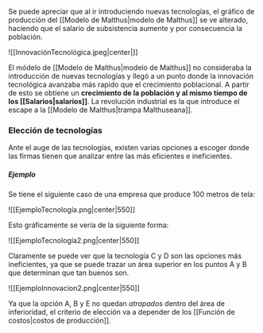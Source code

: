 
Se puede apreciar que al ir introduciendo nuevas tecnologías, el gráfico de producción del [[Modelo de Malthus|modelo de Malthus]] se ve alterado, haciendo que el salario de subsistencia aumente y por consecuencia la población.

![[InnovaciónTecnológica.jpeg|center|]]

El módelo de [[Modelo de Malthus|modelo de Malthus]] no consideraba la introducción de nuevas tecnologías y llegó a un punto donde la innovación tecnológica avanzaba más rapido que el crecimiento poblacional. A partir de esto se obtiene un **crecimiento de la población y al mismo tiempo de los [[Salarios|salarios]]**. La revolución industrial es la que introduce el escape a la [[Modelo de Malthus|trampa Malthuseana]].  

### Elección de tecnologías 

Ante el auge de las tecnologías, existen varias opciones a escoger donde las firmas tienen que analizar entre las más eficientes e ineficientes. 

##### Ejemplo 

Se tiene el siguiente caso de una empresa que produce 100 metros de tela: 

![[EjemploTecnología.png|center|550]]

Esto gráficamente se vería de la siguiente forma: 

![[EjemploTecnología2.png|center|550]]

Claramente se puede ver que la tecnología C y D son las opciones más ineficientes, ya que se puede trazar un área superior en los puntos A y B que determinan que tan buenos son. 

![[EjemploInnovacion2.png|center|550]]

Ya que la opción A, B y E no quedan *atrapados* dentro del área de inferioridad, el criterio de elección va a depender de los [[Función de costos|costos de producción]]. 